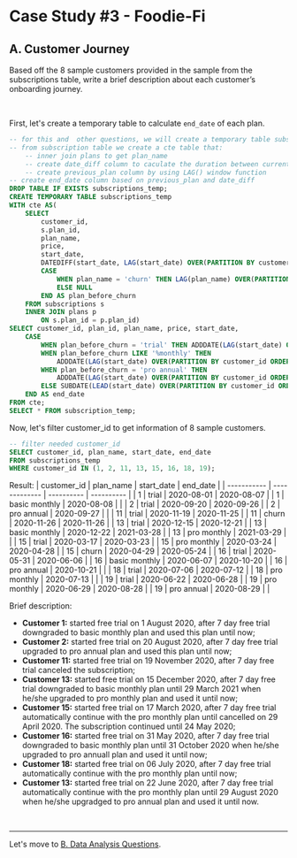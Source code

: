 # Case Study #3 - Foodie-Fi

## A. Customer Journey
Based off the 8 sample customers provided in the sample from the subscriptions table, write a brief description about each customer’s onboarding journey.

<br>

First, let's create a temporary table to calculate `end_date` of each plan.
``` sql
-- for this and  other questions, we will create a temporary table subscriptions_temp to caculate the end_date of each plan
-- from subscription table we create a cte table that:
    -- inner join plans to get plan_name
    -- create date_diff column to caculate the duration between current plan and previous plan
    -- create previous_plan column by using LAG() window function
-- create end_date column based on previous_plan and date_diff
DROP TABLE IF EXISTS subscriptions_temp;
CREATE TEMPORARY TABLE subscriptions_temp
WITH cte AS(
	SELECT
		customer_id,
        s.plan_id,
		plan_name,
        price,
		start_date,
		DATEDIFF(start_date, LAG(start_date) OVER(PARTITION BY customer_id ORDER BY start_date)) AS date_diff,
		CASE
			WHEN plan_name = 'churn' THEN LAG(plan_name) OVER(PARTITION BY customer_id ORDER BY start_date)
			ELSE NULL
		END AS plan_before_churn
	FROM subscriptions s
	INNER JOIN plans p
		ON s.plan_id = p.plan_id)
SELECT customer_id, plan_id, plan_name, price, start_date,
	CASE
		WHEN plan_before_churn = 'trial' THEN ADDDATE(LAG(start_date) OVER(PARTITION BY customer_id ORDER BY start_date), INTERVAL 7 DAY)
        WHEN plan_before_churn LIKE '%monthly' THEN 
			ADDDATE(LAG(start_date) OVER(PARTITION BY customer_id ORDER BY start_date), INTERVAL CEILING(date_diff/31) MONTH)
		WHEN plan_before_churn = 'pro annual' THEN 
			ADDDATE(LAG(start_date) OVER(PARTITION BY customer_id ORDER BY start_date), INTERVAL CEILING(date_diff/365) YEAR)
		ELSE SUBDATE(LEAD(start_date) OVER(PARTITION BY customer_id ORDER BY start_date), INTERVAL 1 DAY)
    END AS end_date
FROM cte;
SELECT * FROM subscription_temp;
```

Now, let's filter customer_id to get information of 8 sample customers.
``` sql
-- filter needed customer_id
SELECT customer_id, plan_name, start_date, end_date
FROM subscriptions_temp
WHERE customer_id IN (1, 2, 11, 13, 15, 16, 18, 19); 
```
Result:
| customer_id | plan_name     | start_date | end_date   |
| ----------- | ------------- | ---------- | ---------- |
| 1           | trial         | 2020-08-01 | 2020-08-07 |
| 1           | basic monthly | 2020-08-08 |            |
| 2           | trial         | 2020-09-20 | 2020-09-26 |
| 2           | pro annual    | 2020-09-27 |            |
| 11          | trial         | 2020-11-19 | 2020-11-25 |
| 11          | churn         | 2020-11-26 | 2020-11-26 |
| 13          | trial         | 2020-12-15 | 2020-12-21 |
| 13          | basic monthly | 2020-12-22 | 2021-03-28 |
| 13          | pro monthly   | 2021-03-29 |            |
| 15          | trial         | 2020-03-17 | 2020-03-23 |
| 15          | pro monthly   | 2020-03-24 | 2020-04-28 |
| 15          | churn         | 2020-04-29 | 2020-05-24 |
| 16          | trial         | 2020-05-31 | 2020-06-06 |
| 16          | basic monthly | 2020-06-07 | 2020-10-20 |
| 16          | pro annual    | 2020-10-21 |            |
| 18          | trial         | 2020-07-06 | 2020-07-12 |
| 18          | pro monthly   | 2020-07-13 |            |
| 19          | trial         | 2020-06-22 | 2020-06-28 |
| 19          | pro monthly   | 2020-06-29 | 2020-08-28 |
| 19          | pro annual    | 2020-08-29 |            |

Brief description:
* **Customer 1:** started free trial on 1 August 2020, after 7 day free trial downgraded to basic monthly plan and used this plan until now;
* **Customer 2:** started free trial on 20 August 2020, after 7 day free trial upgraded to pro annual plan and used this plan until now;
* **Customer 11:** started free trial on 19 November 2020, after 7 day free trial canceled the subscription;
* **Customer 13:** started free trial on 15 December 2020, after 7 day free trial downgraded to basic monthly plan until 29 March 2021 when he/she upgraded to pro monthly plan and used it until now;
* **Customer 15:** started free trial on 17 March 2020, after 7 day free trial automatically continue with the pro monthly plan until cancelled on 29 April 2020. The subscription continued until 24 May 2020;
* **Customer 16:** started free trial on 31 May 2020, after 7 day free trial downgraded to basic monthly plan until 31 October 2020 when he/she upgraded to pro annuall plan and used it until now;
* **Customer 18:** started free trial on 06 July 2020, after 7 day free trial automatically continue with the pro monthly plan until now;
* **Customer 13:** started free trial on 22 June 2020, after 7 day free trial automatically continue with the pro monthly plan until 29 August 2020 when he/she upgradged to pro annual plan and used it until now.

<br>

***
Let's move to [B. Data Analysis Questions](./B.%20Data%20Analysis%20Questions.md).